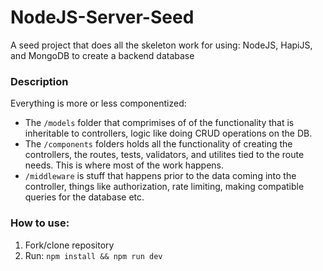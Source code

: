 # NodeJS-Server-Seed
A seed project that does all the skeleton work for using: NodeJS, HapiJS, and MongoDB to create a backend database


### Description
Everything is more or less componentized:
- The `/models` folder that comprimises of of the functionality that is inheritable to controllers, 
logic like doing CRUD operations on the DB. 
- The `/components` folders holds all the functionality of creating the controllers, the routes, tests, validators, and utilites tied
to the route needs. This is where most of the work happens. 
- `/middleware` is stuff that happens prior to the data coming into the controller, things like authorization, rate limiting, making compatible 
queries for the database etc. 


### How to use: 
1. Fork/clone repository
2. Run: `npm install && npm run dev`
